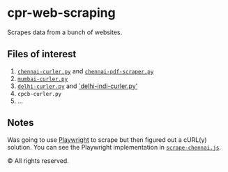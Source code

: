 # cpr-web-scraping
Scrapes data from a bunch of websites.

## Files of interest
1. [`chennai-curler.py`](./chennai-curler.py) and [`chennai-pdf-scraper.py`](./chennai-pdf-scraper.py)
2. [`mumbai-curler.py`](./mumbai-curler.py)
3. [`delhi-curler.py`](./delhi-curler.py) and [`delhi-indi-curler.py'](./delhi-indi-curler.py)
4. `cpcb-curler.py`
5. ...

## Notes
Was going to use [Playwright](https://github.com/microsoft/playwright) to scrape but then figured out a cURL(y) solution. You can see the Playwright implementation in [`scrape-chennai.js`](./scrape-chennai.js).

© All rights reserved.
